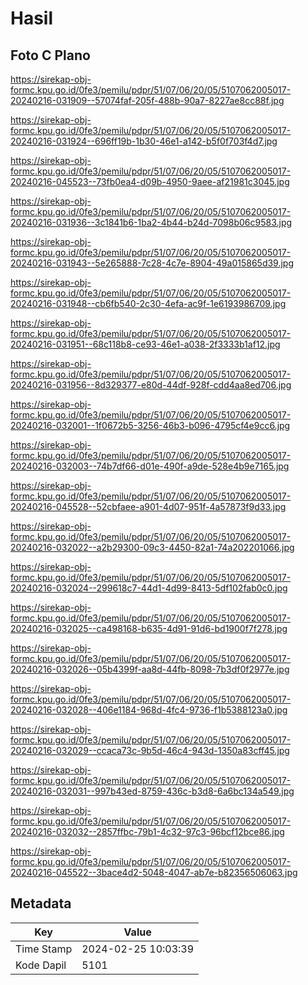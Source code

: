 # Hasil

## Foto C Plano

https://sirekap-obj-formc.kpu.go.id/0fe3/pemilu/pdpr/51/07/06/20/05/5107062005017-20240216-031909--57074faf-205f-488b-90a7-8227ae8cc88f.jpg

https://sirekap-obj-formc.kpu.go.id/0fe3/pemilu/pdpr/51/07/06/20/05/5107062005017-20240216-031924--696ff19b-1b30-46e1-a142-b5f0f703f4d7.jpg

https://sirekap-obj-formc.kpu.go.id/0fe3/pemilu/pdpr/51/07/06/20/05/5107062005017-20240216-045523--73fb0ea4-d09b-4950-9aee-af21981c3045.jpg

https://sirekap-obj-formc.kpu.go.id/0fe3/pemilu/pdpr/51/07/06/20/05/5107062005017-20240216-031936--3c1841b6-1ba2-4b44-b24d-7098b06c9583.jpg

https://sirekap-obj-formc.kpu.go.id/0fe3/pemilu/pdpr/51/07/06/20/05/5107062005017-20240216-031943--5e265888-7c28-4c7e-8904-49a015865d39.jpg

https://sirekap-obj-formc.kpu.go.id/0fe3/pemilu/pdpr/51/07/06/20/05/5107062005017-20240216-031948--cb6fb540-2c30-4efa-ac9f-1e6193986709.jpg

https://sirekap-obj-formc.kpu.go.id/0fe3/pemilu/pdpr/51/07/06/20/05/5107062005017-20240216-031951--68c118b8-ce93-46e1-a038-2f3333b1af12.jpg

https://sirekap-obj-formc.kpu.go.id/0fe3/pemilu/pdpr/51/07/06/20/05/5107062005017-20240216-031956--8d329377-e80d-44df-928f-cdd4aa8ed706.jpg

https://sirekap-obj-formc.kpu.go.id/0fe3/pemilu/pdpr/51/07/06/20/05/5107062005017-20240216-032001--1f0672b5-3256-46b3-b096-4795cf4e9cc6.jpg

https://sirekap-obj-formc.kpu.go.id/0fe3/pemilu/pdpr/51/07/06/20/05/5107062005017-20240216-032003--74b7df66-d01e-490f-a9de-528e4b9e7165.jpg

https://sirekap-obj-formc.kpu.go.id/0fe3/pemilu/pdpr/51/07/06/20/05/5107062005017-20240216-045528--52cbfaee-a901-4d07-951f-4a57873f9d33.jpg

https://sirekap-obj-formc.kpu.go.id/0fe3/pemilu/pdpr/51/07/06/20/05/5107062005017-20240216-032022--a2b29300-09c3-4450-82a1-74a202201066.jpg

https://sirekap-obj-formc.kpu.go.id/0fe3/pemilu/pdpr/51/07/06/20/05/5107062005017-20240216-032024--299618c7-44d1-4d99-8413-5df102fab0c0.jpg

https://sirekap-obj-formc.kpu.go.id/0fe3/pemilu/pdpr/51/07/06/20/05/5107062005017-20240216-032025--ca498168-b635-4d91-91d6-bd1900f7f278.jpg

https://sirekap-obj-formc.kpu.go.id/0fe3/pemilu/pdpr/51/07/06/20/05/5107062005017-20240216-032026--05b4399f-aa8d-44fb-8098-7b3df0f2977e.jpg

https://sirekap-obj-formc.kpu.go.id/0fe3/pemilu/pdpr/51/07/06/20/05/5107062005017-20240216-032028--406e1184-968d-4fc4-9736-f1b5388123a0.jpg

https://sirekap-obj-formc.kpu.go.id/0fe3/pemilu/pdpr/51/07/06/20/05/5107062005017-20240216-032029--ccaca73c-9b5d-46c4-943d-1350a83cff45.jpg

https://sirekap-obj-formc.kpu.go.id/0fe3/pemilu/pdpr/51/07/06/20/05/5107062005017-20240216-032031--997b43ed-8759-436c-b3d8-6a6bc134a549.jpg

https://sirekap-obj-formc.kpu.go.id/0fe3/pemilu/pdpr/51/07/06/20/05/5107062005017-20240216-032032--2857ffbc-79b1-4c32-97c3-96bcf12bce86.jpg

https://sirekap-obj-formc.kpu.go.id/0fe3/pemilu/pdpr/51/07/06/20/05/5107062005017-20240216-045522--3bace4d2-5048-4047-ab7e-b82356506063.jpg


## Metadata

| Key        | Value               |
| ---------- | ------------------- |
| Time Stamp | 2024-02-25 10:03:39 |
| Kode Dapil | 5101                |



